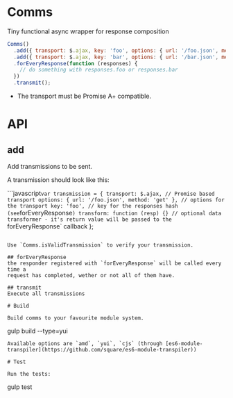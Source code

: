Comms
===

Tiny functional async wrapper for response composition

```javascript
Comms()
  .add({ transport: $.ajax, key: 'foo', options: { url: '/foo.json', method: 'get' }})
  .add({ transport: $.ajax, key: 'bar', options: { url: '/bar.json', method: 'get' }})
  .forEveryResponse(function (responses) {
    // do something with responses.foo or responses.bar
  })
  .transmit();
```

* The transport must be Promise A+ compatible.

# API

## add
Add transmissions to be sent.

A transmission should look like this:

```javascript`
var transmission = {
  transport: $.ajax, // Promise based transport
  options: { url: '/foo.json', method: 'get' }, // options for the transport
  key: 'foo', // key for the responses hash (see `forEveryResponse`)
  transform: function (resp) {} // optional data transformer - it's return value will be passed to the `forEveryResponse` callback
};
```

Use `Comms.isValidTransmission` to verify your transmission.

## forEveryResponse
the responder registered with `forEveryResponse` will be called every time a
request has completed, wether or not all of them have.

## transmit
Execute all transmissions

# Build

Build comms to your favourite module system.

```
gulp build --type=yui
```
Available options are `amd`, `yui`, `cjs` (through [es6-module-transpiler](https://github.com/square/es6-module-transpiler))

# Test

Run the tests:
```
gulp test
```
